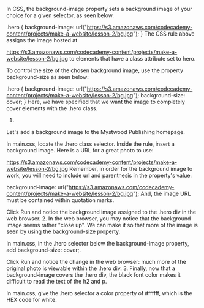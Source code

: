 In CSS, the background-image property sets a background image of your choice for a given selector, as seen below.

.hero {
  background-image: url("https://s3.amazonaws.com/codecademy-content/projects/make-a-website/lesson-2/bg.jpg");
}
The CSS rule above assigns the image hosted at

https://s3.amazonaws.com/codecademy-content/projects/make-a-website/lesson-2/bg.jpg
to elements that have a class attribute set to hero.

To control the size of the chosen background image, use the property background-size as seen below:

.hero {
  background-image: url("https://s3.amazonaws.com/codecademy-content/projects/make-a-website/lesson-2/bg.jpg");
  background-size: cover;
}
Here, we have specified that we want the image to completely cover elements with the .hero class.


1.
Let's add a background image to the Mystwood Publishing homepage.

In main.css, locate the .hero class selector. Inside the rule, insert a background image. Here is a URL for a great photo to use:

https://s3.amazonaws.com/codecademy-content/projects/make-a-website/lesson-2/bg.jpg
Remember, in order for the background image to work, you will need to include url and parenthesis in the property's value:

background-image: url("https://s3.amazonaws.com/codecademy-content/projects/make-a-website/lesson-2/bg.jpg");
And, the image URL must be contained within quotation marks.

Click Run and notice the background image assigned to the .hero div in the web browser.
2.
In the web browser, you may notice that the background image seems rather "close up". We can make it so that more of the image is seen by using the background-size property.

In main.css, in the .hero selector below the background-image property, add background-size: cover;.

Click Run and notice the change in the web browser: much more of the original photo is viewable within the .hero div.
3.
Finally, now that a background-image covers the .hero div, the black font color makes it difficult to read the text of the h2 and p.

In main.css, give the .hero selector a color property of #ffffff, which is the HEX code for white.
